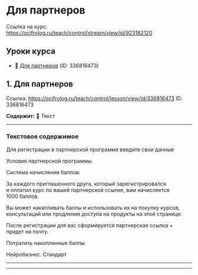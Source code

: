 # Для  партнеров

Ссылка на курс: https://ocifrolog.ru/teach/control/stream/view/id/923182120

## Уроки курса

- 📝 [Для партнеров](#для--партнеров-lesson-1) (ID: 336816473)

<a id='для--партнеров-lesson-1'></a>
## 1. Для партнеров
Ссылка: https://ocifrolog.ru/teach/control/lesson/view/id/336816473
ID: 336816473

**Содержит:** 📝 Текст

---

### Текстовое содержимое

Для регистрации в партнерской программе введите свои данные

Условия партнерской программы

Система начисления баллов:

За каждого приглашенного друга, который зарегистрировался и оплатил курс по вашей партнерской ссылке, вам начисляется 1000 баллов.

Вы может накапливать баллы и использовать их на покупку курсов, консультаций или продления доступа на продукты на этой странице:

После регистрации для вас сформируется партнерская ссылка + придет на почту.

Потратить накопленные баллы

Нейробизнес. Стандарт



---



---

<a id='бонус-—-продающий-вебинар'></a>